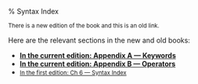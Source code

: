 % Syntax Index

<small>There is a new edition of the book and this is an old link.</small>

Here are the relevant sections in the new and old books:

* **[In the current edition: Appendix A — Keywords][2]**
* **[In the current edition: Appendix B — Operators][3]**
* <small>[In the first edition: Ch 6 — Syntax Index][1]</small>

[1]: https://doc.rust-lang.org/1.30.0/book/first-edition/syntax-index.html
[2]: appendix-01-keywords.html
[3]: appendix-02-operators.html
